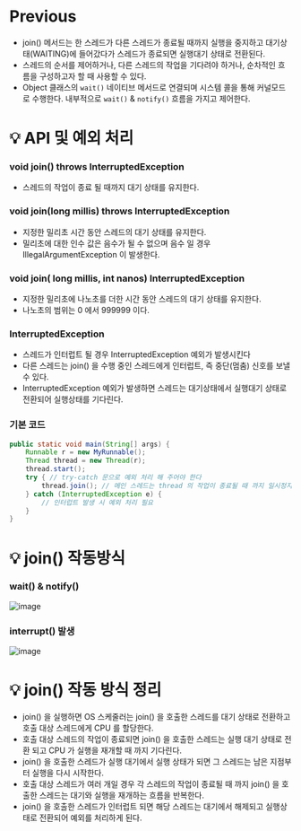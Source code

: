# Previous

- join() 메서드는 한 스레드가 다른 스레드가 종료될 때까지 실행을 중지하고 대기상태(WAITING)에 들어갔다가 스레드가 종료되면 실행대기 상태로 전환된다.
- 스레드의 순서를 제어하거나, 다른 스레드의 작업을 기다려야 하거나, 순차적인 흐름을 구성하고자 할 때 사용할 수 있다.
- Object 클래스의 `wait()` 네이티브 메서드로 연결되며 시스템 콜을 통해 커널모드로 수행한다. 내부적으로 `wait()` & `notify()` 흐름을 가지고 제어한다.

# 💡 API 및 예외 처리

### void join() throws InterruptedException

- 스레드의 작업이 종료 될 때까지 대기 상태를 유지한다.

### void join(long millis) throws InterruptedException

- 지정한 밀리초 시간 동안 스레드의 대기 상태를 유지한다.
- 밀리초에 대한 인수 값은 음수가 될 수 없으며 음수 일 경우 IllegalArgumentException 이 발생한다.

### void join( long millis, int nanos) InterruptedException

- 지정한 밀리초에 나노초를 더한 시간 동안 스레드의 대기 상태를 유지한다.
- 나노초의 범위는 0 에서 999999 이다.

### InterruptedException

- 스레드가 인터럽트 될 경우 InterruptedException 예외가 발생시킨다
- 다른 스레드는 join() 을 수행 중인 스레드에게 인터럽트, 즉 중단(멈춤) 신호를 보낼 수 있다.
- InterruptedException 예외가 발생하면 스레드는 대기상태에서 실행대기 상태로 전환되어 실행상태를 기다린다.

### 기본 코드

```java
public static void main(String[] args) {
    Runnable r = new MyRunnable();
    Thread thread = new Thread(r);
    thread.start();
    try { // try-catch 문으로 예외 처리 해 주어야 한다
        thread.join(); // 메인 스레드는 thread 의 작업이 종료될 때 까지 일시정지한다
    } catch (InterruptedException e) {
        // 인터럽트 발생 시 예외 처리 필요
    }
}
```

# 💡 join() 작동방식

### wait() & notify()

![image](https://github.com/shin-je-woo/TIL/assets/39439576/94b0fa82-c384-4664-835a-80a43b1466b9)

### interrupt() 발생

![image](https://github.com/shin-je-woo/TIL/assets/39439576/b8058f8e-92e6-4e75-af68-23d0b076b6bc)

# 💡 join() 작동 방식 정리

- join() 을 실행하면 OS 스케줄러는 join() 을 호출한 스레드를 대기 상태로 전환하고 호출 대상 스레드에게 CPU 를 할당한다.
- 호출 대상 스레드의 작업이 종료되면 join() 을 호출한 스레드는 실행 대기 상태로 전환 되고 CPU 가 실행을 재개할 때 까지 기다린다.
- join() 을 호출한 스레드가 실행 대기에서 실행 상태가 되면 그 스레드는 남은 지점부터 실행을 다시 시작한다.
- 호출 대상 스레드가 여러 개일 경우 각 스레드의 작업이 종료될 때 까지 join() 을 호출한 스레드는 대기와 실행을 재개하는 흐름을 반복한다.
- join() 을 호출한 스레드가 인터럽트 되면 해당 스레드는 대기에서 해제되고 실행상태로 전환되어 예외를 처리하게 된다.
